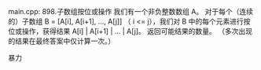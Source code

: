main.cpp:
898.子数组按位或操作
我们有一个非负整数数组 A。
对于每个（连续的）子数组 B = [A[i], A[i+1], ..., A[j]] （ i <= j），我们对 B 中的每个元素进行按位或操作，获得结果 A[i] | A[i+1] | ... | A[j]。
返回可能结果的数量。 （多次出现的结果在最终答案中仅计算一次。）

暴力
